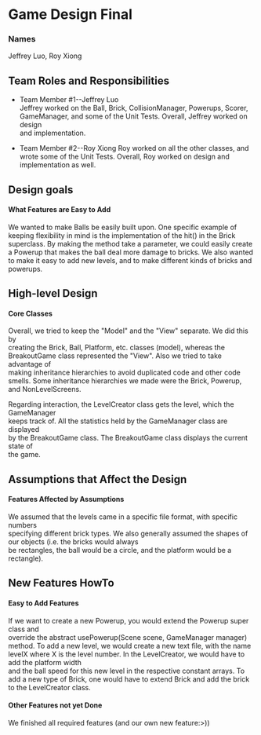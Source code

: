 # Game Design Final
### Names
Jeffrey Luo, Roy Xiong

## Team Roles and Responsibilities

 * Team Member #1--Jeffrey Luo  
    Jeffrey worked on the Ball, Brick, CollisionManager, Powerups, Scorer,  
GameManager, and some of the Unit Tests. Overall, Jeffrey worked on design  
and implementation.

 * Team Member #2--Roy Xiong
    Roy worked on all the other classes, and wrote some of the Unit Tests.
Overall, Roy worked on design and implementation as well.


## Design goals
   
#### What Features are Easy to Add
 We wanted to make Balls be easily built upon. One specific example of keeping flexibility in mind is the implementation of the hit() in the Brick superclass. By making the method take a parameter, we could easily create a Powerup that makes the ball deal more damage to bricks. We also wanted to make it easy to add new levels, and to make different kinds of bricks and powerups. 

## High-level Design
#### Core Classes
Overall, we tried to keep the "Model" and the "View" separate. We did this by  
creating the Brick, Ball, Platform, etc. classes (model), whereas the  BreakoutGame class represented the "View". Also we tried to take advantage of  
making inheritance hierarchies to avoid duplicated code and other code smells.
Some inheritance hierarchies we made were the Brick, Powerup, and NonLevelScreens.

Regarding interaction, the LevelCreator class gets the level, which the GameManager  
keeps track of. All the statistics held by the GameManager class are displayed  
by the BreakoutGame class. The BreakoutGame class displays the current state of  
the game.
## Assumptions that Affect the Design

#### Features Affected by Assumptions
We assumed that the levels came in a specific file format, with specific numbers  
specifying different brick types.
We also generally assumed the shapes of our objects (i.e. the bricks would always  
be rectangles, the ball would be a circle, and the platform would be a rectangle).


## New Features HowTo

#### Easy to Add Features
If we want to create a new Powerup, you would extend the Powerup super class and  
override the abstract usePowerup(Scene scene, GameManager manager) method. 
To add a new level, we would create a new text file, with the name levelX where X
is the level number. In the LevelCreator, we would have to add the platform width  
and the ball speed for this new level in the respective constant arrays.
To add a new type of Brick, one would have to extend Brick and add the brick  
to the LevelCreator class.
#### Other Features not yet Done
We finished all required features (and our own new feature:>))

